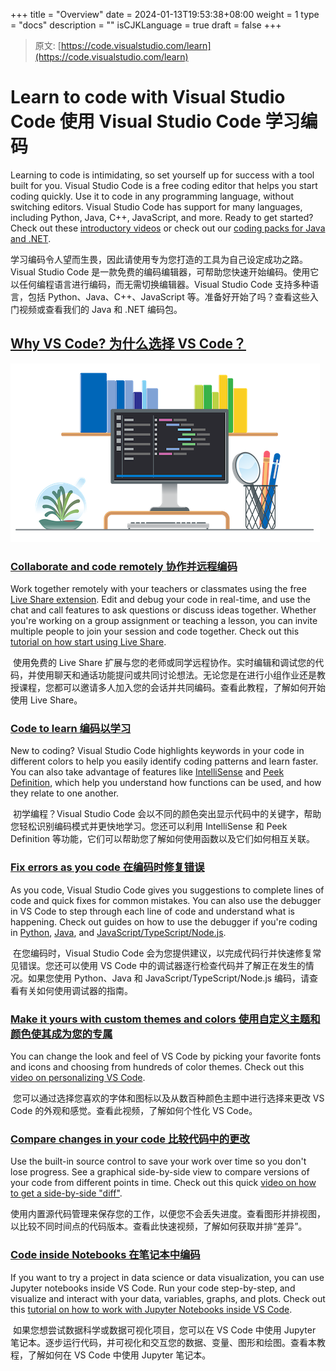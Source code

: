 +++
title = "Overview"
date = 2024-01-13T19:53:38+08:00
weight = 1
type = "docs"
description = ""
isCJKLanguage = true
draft = false
+++

> 原文: [https://code.visualstudio.com/learn](https://code.visualstudio.com/learn)

# Learn to code with Visual Studio Code 使用 Visual Studio Code 学习编码



Learning to code is intimidating, so set yourself up for success with a tool built for you. Visual Studio Code is a free coding editor that helps you start coding quickly. Use it to code in any programming language, without switching editors. Visual Studio Code has support for many languages, including Python, Java, C++, JavaScript, and more. Ready to get started? Check out these [introductory videos](https://www.youtube.com/watch?v=Uvf2FVS1F8k&list=PLj6YeMhvp2S4oEV_bT1Uk3oXfpvGW6Xqy) or check out our [coding packs for Java and .NET](https://code.visualstudio.com/learn/educators/installers).

​​​	学习编码令人望而生畏，因此请使用专为您打造的工具为自己设定成功之路。Visual Studio Code 是一款免费的编码编辑器，可帮助您快速开始编码。使用它以任何编程语言进行编码，而无需切换编辑器。Visual Studio Code 支持多种语言，包括 Python、Java、C++、JavaScript 等。准备好开始了吗？查看这些入门视频或查看我们的 Java 和 .NET 编码包。

## [Why VS Code? 为什么选择 VS Code？](https://code.visualstudio.com/learn#_why-vs-code)

![VS Code](./Overview_img/vscode2.png)

### [Collaborate and code remotely 协作并远程编码](https://code.visualstudio.com/learn#_collaborate-and-code-remotely)

Work together remotely with your teachers or classmates using the free [Live Share extension](https://marketplace.visualstudio.com/items?itemName=MS-vsliveshare.vsliveshare). Edit and debug your code in real-time, and use the chat and call features to ask questions or discuss ideas together. Whether you're working on a group assignment or teaching a lesson, you can invite multiple people to join your session and code together. Check out this [tutorial on how start using Live Share](https://code.visualstudio.com/learn/collaboration/live-share).

​​​	使用免费的 Live Share 扩展与您的老师或同学远程协作。实时编辑和调试您的代码，并使用聊天和通话功能提问或共同讨论想法。无论您是在进行小组作业还是教授课程，您都可以邀请多人加入您的会话并共同编码。查看此教程，了解如何开始使用 Live Share。

### [Code to learn 编码以学习](https://code.visualstudio.com/learn#_code-to-learn)

New to coding? Visual Studio Code highlights keywords in your code in different colors to help you easily identify coding patterns and learn faster. You can also take advantage of features like [IntelliSense](https://code.visualstudio.com/docs/editor/intellisense#_intellisense-features) and [Peek Definition](https://code.visualstudio.com/docs/editor/editingevolved#_peek), which help you understand how functions can be used, and how they relate to one another.

​​​	初学编程？Visual Studio Code 会以不同的颜色突出显示代码中的关键字，帮助您轻松识别编码模式并更快地学习。您还可以利用 IntelliSense 和 Peek Definition 等功能，它们可以帮助您了解如何使用函数以及它们如何相互关联。

### [Fix errors as you code 在编码时修复错误](https://code.visualstudio.com/learn#_fix-errors-as-you-code)

As you code, Visual Studio Code gives you suggestions to complete lines of code and quick fixes for common mistakes. You can also use the debugger in VS Code to step through each line of code and understand what is happening. Check out guides on how to use the debugger if you're coding in [Python](https://code.visualstudio.com/docs/python/debugging), [Java](https://code.visualstudio.com/docs/java/java-debugging#_configure), and [JavaScript/TypeScript/Node.js](https://code.visualstudio.com/docs/editor/debugging#_start-debugging).

​​​	在您编码时，Visual Studio Code 会为您提供建议，以完成代码行并快速修复常见错误。您还可以使用 VS Code 中的调试器逐行检查代码并了解正在发生的情况。如果您使用 Python、Java 和 JavaScript/TypeScript/Node.js 编码，请查看有关如何使用调试器的指南。

### [Make it yours with custom themes and colors 使用自定义主题和颜色使其成为您的专属](https://code.visualstudio.com/learn#_make-it-yours-with-custom-themes-and-colors)

You can change the look and feel of VS Code by picking your favorite fonts and icons and choosing from hundreds of color themes. Check out this [video on personalizing VS Code](https://youtu.be/HOShAQzOy4Q).

​​​	您可以通过选择您喜欢的字体和图标以及从数百种颜色主题中进行选择来更改 VS Code 的外观和感觉。查看此视频，了解如何个性化 VS Code。

### [Compare changes in your code 比较代码中的更改](https://code.visualstudio.com/learn#_compare-changes-in-your-code)

Use the built-in source control to save your work over time so you don't lose progress. See a graphical side-by-side view to compare versions of your code from different points in time. Check out this quick [video on how to get a side-by-side "diff"](https://youtu.be/aVmGwnCjRto).

​​​	使用内置源代码管理来保存您的工作，以便您不会丢失进度。查看图形并排视图，以比较不同时间点的代码版本。查看此快速视频，了解如何获取并排“差异”。

### [Code inside Notebooks 在笔记本中编码](https://code.visualstudio.com/learn#_code-inside-notebooks)

If you want to try a project in data science or data visualization, you can use Jupyter notebooks inside VS Code. Run your code step-by-step, and visualize and interact with your data, variables, graphs, and plots. Check out this [tutorial on how to work with Jupyter Notebooks inside VS Code](https://code.visualstudio.com/docs/datascience/jupyter-notebooks).

​​​	如果您想尝试数据科学或数据可视化项目，您可以在 VS Code 中使用 Jupyter 笔记本。逐步运行代码，并可视化和交互您的数据、变量、图形和绘图。查看本教程，了解如何在 VS Code 中使用 Jupyter 笔记本。
